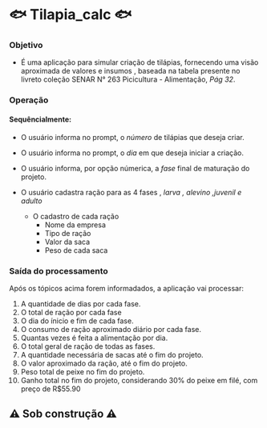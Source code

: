 # 🐟 Tilapia_calc 🐟
### Objetivo
 - É uma aplicação  para simular criação de tilápias, fornecendo uma visão aproximada de valores e insumos , baseada na tabela presente no livreto coleção SENAR N° 263 Picicultura - Alimentação, _Pág 32_.
### Operação
#### Sequêncialmente:
- O usuário informa no prompt, o _número_ de tilápias que deseja criar.
- O usuário informa no prompt, o _dia_ em que deseja iniciar a criação.
- O usuário informa, por opção númerica, a _fase_ final de maturação do projeto.
- O usuário cadastra ração para as 4 fases , _larva , alevino ,juvenil e adulto_
        
    - O cadastro de cada ração 
        - Nome da empresa
        - Tipo de ração
        - Valor da saca
        - Peso de cada saca
  
### Saída do processamento
Após os tópicos acima forem informadados, a aplicação vai processar:
1. A quantidade de dias por cada fase.
2. O total de ração por cada fase
3. O dia do ínicio e fim de cada fase.
4. O consumo de ração aproximado diário por cada fase.
5. Quantas vezes é feita a alimentação por dia.
6. O total geral de ração de todas as fases.
7. A quantidade necessária de sacas até o fim do projeto.
8. O valor aproximado da ração, até o fim do projeto.
9. Peso total de peixe no fim do projeto.
10. Ganho total no fim do projeto, considerando 30% do peixe em filé, com preço de R$55.90

## ⚠️ Sob construção ⚠️